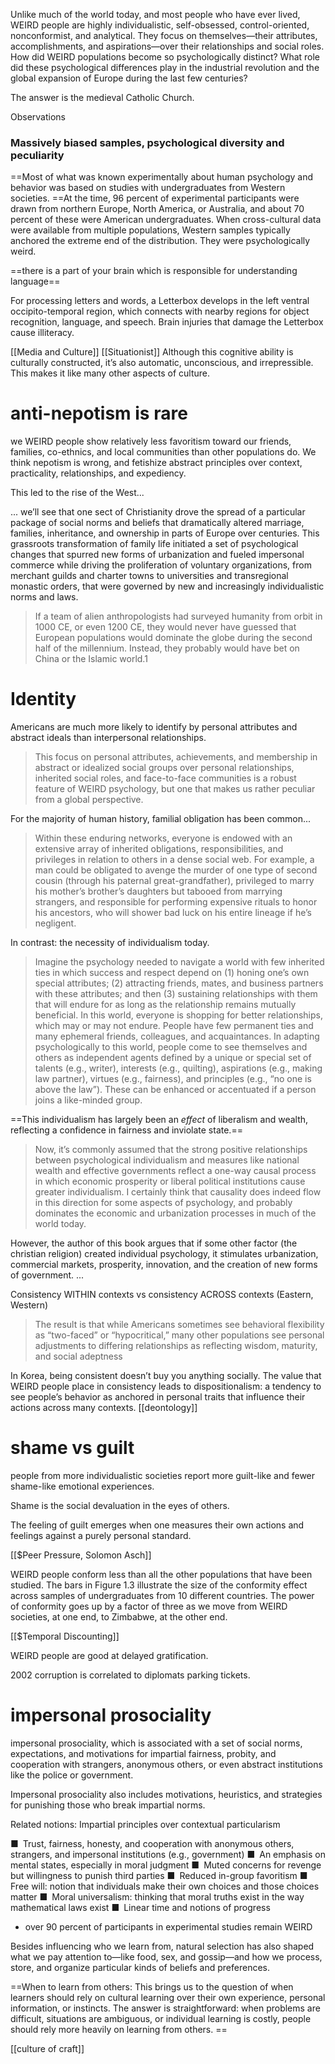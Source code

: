 Unlike much of the world today, and most people who have ever lived, WEIRD people are highly individualistic, self-obsessed, control-oriented, nonconformist, and analytical. They focus on themselves―their attributes, accomplishments, and aspirations―over their relationships and social roles. How did WEIRD populations become so psychologically distinct? What role did these psychological differences play in the industrial revolution and the global expansion of Europe during the last few centuries?

The answer is the medieval Catholic Church.

Observations
### Massively biased samples, psychological diversity and peculiarity 
==Most of what was known experimentally about human psychology and behavior was based on studies with undergraduates from Western societies. ==At the time, 96 percent of experimental participants were drawn from northern Europe, North America, or Australia, and about 70 percent of these were American undergraduates.
When cross-cultural data were available from multiple populations, Western samples typically anchored the extreme end of the distribution. They were psychologically weird.

==there is a part of your brain which is responsible for understanding language==

For processing letters and words, a Letterbox develops in the left ventral occipito-temporal region, which connects with nearby regions for object recognition, language, and speech. Brain injuries that damage the Letterbox cause illiteracy.

[[Media and Culture]]
[[Situationist]]
Although this cognitive ability is culturally constructed, it’s also automatic, unconscious, and irrepressible. This makes it like many other aspects of culture.

# anti-nepotism is rare
we WEIRD people show relatively less favoritism toward our friends, families, co-ethnics, and local communities than other populations do. We think nepotism is wrong, and fetishize abstract principles over context, practicality, relationships, and expediency.

This led to the rise of the West...

... we’ll see that one sect of Christianity drove the spread of a particular package of social norms and beliefs that dramatically altered marriage, families, inheritance, and ownership in parts of Europe over centuries. This grassroots transformation of family life initiated a set of psychological changes that spurred new forms of urbanization and fueled impersonal commerce while driving the proliferation of voluntary organizations, from merchant guilds and charter towns to universities and transregional monastic orders, that were governed by new and increasingly individualistic norms and laws.

>If a team of alien anthropologists had surveyed humanity from orbit in 1000 CE, or even 1200 CE, they would never have guessed that European populations would dominate the globe during the second half of the millennium. Instead, they probably would have bet on China or the Islamic world.1

# Identity

Americans are much more likely to identify by personal attributes and abstract ideals than interpersonal relationships.

>This focus on personal attributes, achievements, and membership in abstract or idealized social groups over personal relationships, inherited social roles, and face-to-face communities is a robust feature of WEIRD psychology, but one that makes us rather peculiar from a global perspective.

For the majority of human history, familial obligation has been common...

> Within these enduring networks, everyone is endowed with an extensive array of inherited obligations, responsibilities, and privileges in relation to others in a dense social web. For example, a man could be obligated to avenge the murder of one type of second cousin (through his paternal great-grandfather), privileged to marry his mother’s brother’s daughters but tabooed from marrying strangers, and responsible for performing expensive rituals to honor his ancestors, who will shower bad luck on his entire lineage if he’s negligent.

In contrast: the necessity of individualism today.

>Imagine the psychology needed to navigate a world with few inherited ties in which success and respect depend on (1) honing one’s own special attributes; (2) attracting friends, mates, and business partners with these attributes; and then (3) sustaining relationships with them that will endure for as long as the relationship remains mutually beneficial. In this world, everyone is shopping for better relationships, which may or may not endure. People have few permanent ties and many ephemeral friends, colleagues, and acquaintances. In adapting psychologically to this world, people come to see themselves and others as independent agents defined by a unique or special set of talents (e.g., writer), interests (e.g., quilting), aspirations (e.g., making law partner), virtues (e.g., fairness), and principles (e.g., “no one is above the law”). These can be enhanced or accentuated if a person joins a like-minded group.

==This individualism has largely been an *effect* of liberalism and wealth, reflecting a confidence in fairness and inviolate state.==

> Now, it’s commonly assumed that the strong positive relationships between psychological individualism and measures like national wealth and effective governments reflect a one-way causal process in which economic prosperity or liberal political institutions cause greater individualism. I certainly think that causality does indeed flow in this direction for some aspects of psychology, and probably dominates the economic and urbanization processes in much of the world today.

However, the author of this book argues that if some other factor (the christian religion) created individual psychology, it stimulates urbanization, commercial markets, prosperity, innovation, and the creation of new forms of government. ...


Consistency WITHIN contexts vs consistency ACROSS contexts (Eastern, Western)

> The result is that while Americans sometimes see behavioral flexibility as “two-faced” or “hypocritical,” many other populations see personal adjustments to differing relationships as reflecting wisdom, maturity, and social adeptness

In Korea, being consistent doesn’t buy you anything socially. The value that WEIRD people place in consistency leads to dispositionalism: a tendency to see people’s behavior as anchored in personal traits that influence their actions across many contexts. [[deontology]]

# shame vs guilt
people from more individualistic societies report more guilt-like and fewer shame-like emotional experiences.

Shame is the social devaluation in the eyes of others. 

The feeling of guilt emerges when one measures their own actions and feelings against a purely personal standard.

[[$Peer Pressure, Solomon Asch]]

WEIRD people conform less than all the other populations that have been studied. The bars in Figure 1.3 illustrate the size of the conformity effect across samples of undergraduates from 10 different countries. The power of conformity goes up by a factor of three as we move from WEIRD societies, at one end, to Zimbabwe, at the other end.

[[$Temporal Discounting]]

WEIRD people are good at delayed gratification.

2002 corruption is correlated to diplomats parking tickets.


# impersonal prosociality
impersonal prosociality, which is associated with a set of social norms, expectations, and motivations for impartial fairness, probity, and cooperation with strangers, anonymous others, or even abstract institutions like the police or government. 

Impersonal prosociality also includes motivations, heuristics, and strategies for punishing those who break impartial norms.

Related notions:
Impartial principles over contextual particularism

■  Trust, fairness, honesty, and cooperation with anonymous others, strangers, and impersonal institutions (e.g., government)
■  An emphasis on mental states, especially in moral judgment
■  Muted concerns for revenge but willingness to punish third parties
■  Reduced in-group favoritism
■  Free will: notion that individuals make their own choices and those choices matter
■  Moral universalism: thinking that moral truths exist in the way mathematical laws exist
■  Linear time and notions of progress

- over 90 percent of participants in experimental studies remain WEIRD

Besides influencing who we learn from, natural selection has also shaped what we pay attention to—like food, sex, and gossip—and how we process, store, and organize particular kinds of beliefs and preferences.


==When to learn from others: This brings us to the question of when learners should rely on cultural learning over their own experience, personal information, or instincts. The answer is straightforward: when problems are difficult, situations are ambiguous, or individual learning is costly, people should rely more heavily on learning from others. ==

[[culture of craft]]

